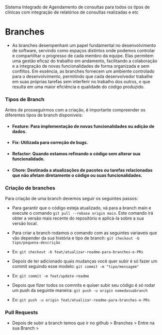 Sistema Integrado de Agendamento de consultas para todos os tipos de clinicas com integração de relatórios de consultas realizadas e etc

# Branches

- As branches desempenham um papel fundamental no desenvolvimento de software, servindo como espaços distintos onde podemos controlar e compartilhar o progresso de cada membro da equipe. Elas permitem uma gestão eficaz do trabalho em andamento, facilitando a colaboração e a integração de novas funcionalidades de forma organizada e sem conflitos. Em essência, as branches fornecem um ambiente controlado para o desenvolvimento, permitindo que cada desenvolvedor trabalhe em suas próprias tarefas sem interferir no trabalho dos outros, o que resulta em uma maior eficiência e qualidade do código produzido.

### Tipos de Branch

Antes de prosseguirmos com a criação, é importante compreender os diferentes tipos de branch disponíveis:

- #### Feature: Para implementação de novas funcionalidades ou adição de dados.

- #### Fix: Utilizada para correção de bugs.

- #### Refactor: Quando estamos refinando o código sem alterar sua funcionalidade.

- #### Chore: Destinada a atualizações de pacotes ou tarefas relacionadas que não afetam diretamente o código ou suas funcionalidades.

### Criação de branches

Para criação de uma branch devemos seguir os seguintes passos:

- Para garantir que o código esteja atualizado, vá para a branch main e execute o comando `git pull --rebase origin main`. Este comando irá obter a versão mais recente do repositório e aplicá-la sobre a sua versão local.

- Para criar a branch rodamos o comando com as seguintes variaveis que vão depender da sua história e tipo de branch: `git checkout -b tipo/pequena-descrição`
- Ex: `git checkout -b feat/atualizar-readme-para-branches-e-PRs`

- Depois de ter adicionado quais mudanças você quer subir é só fazer um commit seguindo esse modelo: `git commit -m "tipo/mensagem"`

- Ex: `git commit -m feat/update-readme`

- Depois que fizer todos os commits e quiser subir seu código é só rodar um push da seguinte maneira: `git push -u origin nomedasuabranch`

- Ex: `git push -u origin feat/atualizar-readme-para-branches-e-PRs`

### Pull Requests

- Depois de subir a branch temos que ir no github > Branches > Entre na sua Branch >
